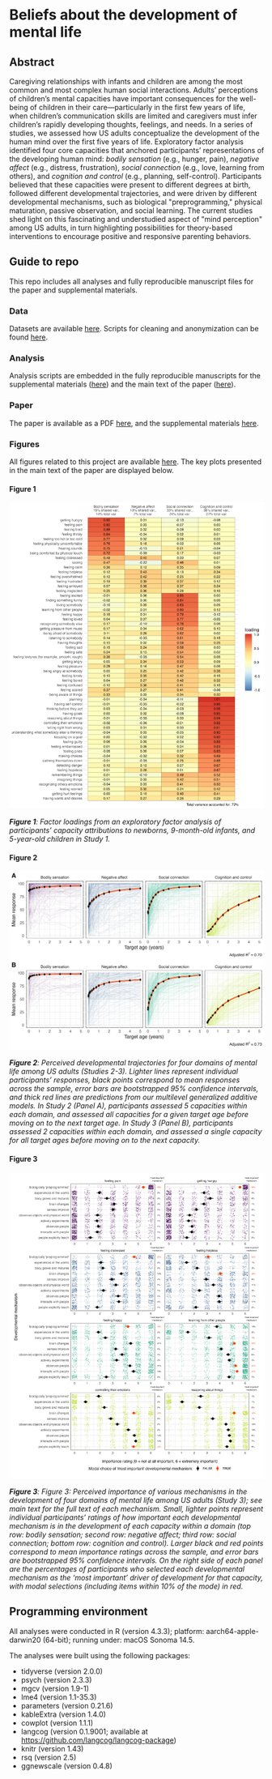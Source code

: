 # Beliefs about the development of mental life

## Abstract

Caregiving relationships with infants and children are among the most common and most complex human social interactions. Adults’ perceptions of children’s mental capacities have important consequences for the well-being of children in their care—particularly in the first few years of life, when children’s communication skills are limited and caregivers must infer children’s rapidly developing thoughts, feelings, and needs. In a series of studies, we assessed how US adults conceptualize the development of the human mind over the first five years of life. Exploratory factor analysis identified four core capacities that anchored participants’ representations of the developing human mind: _bodily sensation_ (e.g., hunger, pain), _negative affect_ (e.g., distress, frustration), _social connection_ (e.g., love, learning from others), and _cognition and control_ (e.g., planning, self-control). Participants believed that these capacities were present to different degrees at birth, followed different developmental trajectories, and were driven by different developmental mechanisms, such as biological "preprogramming," physical maturation, passive observation, and social learning. The current studies shed light on this fascinating and understudied aspect of "mind perception" among US adults, in turn highlighting possibilities for theory-based interventions to encourage positive and responsive parenting behaviors.

## Guide to repo

This repo includes all analyses and fully reproducible manuscript files for the paper and supplemental materials.

### Data

Datasets are available [here](https://github.com/kgweisman/baby_mental_life_ms/tree/master/data/deidentified). Scripts for cleaning and anonymization can be found [here](https://github.com/kgweisman/baby_mental_life_ms/tree/master/code).

### Analysis

Analysis scripts are embedded in the fully reproducible manuscripts for the supplemental materials ([here](https://github.com/kgweisman/baby_mental_life_ms/blob/master/supplement/supplement-main.Rmd)) and the main text of the paper ([here](https://github.com/kgweisman/baby_mental_life_ms/blob/master/paper/paper.Rmd)).

### Paper

The paper is available as a PDF [here](https://github.com/kgweisman/baby_mental_life_ms/blob/master/paper/paper.pdf), and the supplemental materials [here](https://github.com/kgweisman/baby_mental_life_ms/blob/master/supplement/supplement-main.pdf).

### Figures

All figures related to this project are available [here](https://github.com/kgweisman/baby_mental_life_ms/blob/master/outputs/). The key plots presented in the main text of the paper are displayed below.

#### Figure 1

![Figure 1](https://github.com/kgweisman/baby_mental_life_ms/blob/master/outputs/fig01.jpg?raw=TRUE)

_**Figure 1**: Factor loadings from an exploratory factor analysis of participants’ capacity attributions to newborns, 9-month-old infants, and 5-year-old children in Study 1._

#### Figure 2

![Figure 2](https://github.com/kgweisman/baby_mental_life_ms/blob/master/outputs/fig02.jpg?raw=TRUE)

_**Figure 2**: Perceived developmental trajectories for four domains of mental life among US adults (Studies 2-3). Lighter lines represent individual participants’ responses, black points correspond to mean responses across the sample, error bars are bootstrapped 95% confidence intervals, and thick red lines are predictions from our multilevel generalized additive models. In Study 2 (Panel A), participants assessed 5 capacities within each domain, and assessed all capacities for a given target age before moving on to the next target age. In Study 3 (Panel B), participants assessed 2 capacities within each domain, and assessed a single capacity for all target ages before moving on to the next capacity._

#### Figure 3

![Figure 3](https://github.com/kgweisman/baby_mental_life_ms/blob/master/outputs/fig03.jpg?raw=TRUE)

_**Figure 3**: Figure 3: Perceived importance of various mechanisms in the development of four domains of mental life among US adults (Study 3); see main text for the full text of each mechanism. Small, lighter points represent individual participants’ ratings of how important each developmental mechanism is in the development of each capacity within a domain (top row: bodily sensation; second row: negative affect; third row: social connection; bottom row: cognition and control). Larger black and red points correspond to mean importance ratings across the sample, and error bars are bootstrapped 95% confidence intervals. On the right side of each panel are the percentages of participants who selected each developmental mechanism as the ‘most important’ driver of development for that capacity, with modal selections (including items within 10% of the mode) in red._

## Programming environment

All analyses were conducted in R (version 4.3.3); platform: aarch64-apple-darwin20 (64-bit); running under: macOS Sonoma 14.5.

The analyses were built using the following packages:

- tidyverse (version 2.0.0) 
- psych (version 2.3.3)
- mgcv (version 1.9-1)
- lme4 (version 1.1-35.3)
- parameters (version 0.21.6)
- kableExtra (version 1.4.0)
- cowplot (version 1.1.1)
- langcog (version 0.1.9001; available at https://github.com/langcog/langcog-package)
- knitr (version 1.43)
- rsq (version 2.5)
- ggnewscale (version 0.4.8)
